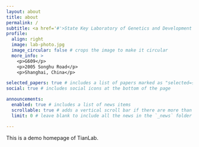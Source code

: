```yaml
---
layout: about
title: about
permalink: /
subtitle: <a href='#'>State Key Laboratory of Genetics and Development of Complex Phenotypes, Department of Computational Biology, School of Life Sciences, Fudan University</a>
profile:
  align: right
  image: lab-photo.jpg
  image_circular: false # crops the image to make it circular
  more_info: >
    <p>G609</p>
    <p>2005 Songhu Road</p>
    <p>Shanghai, China</p>

selected_papers: true # includes a list of papers marked as "selected={true}"
social: true # includes social icons at the bottom of the page

announcements:
  enabled: true # includes a list of news items
  scrollable: true # adds a vertical scroll bar if there are more than 3 news items
  limit: 0 # leave blank to include all the news in the `_news` folder

---
```


This is a demo homepage of TianLab.